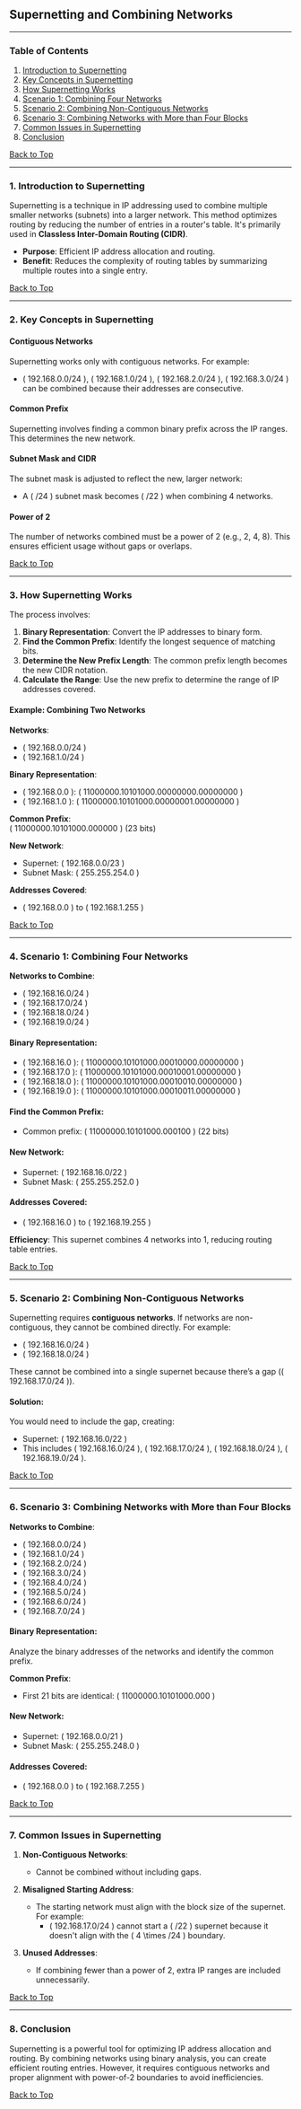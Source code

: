## **Supernetting and Combining Networks**

---

### **Table of Contents**

1. [Introduction to Supernetting](#1-introduction-to-supernetting)  
2. [Key Concepts in Supernetting](#2-key-concepts-in-supernetting)  
3. [How Supernetting Works](#3-how-supernetting-works)  
4. [Scenario 1: Combining Four Networks](#4-scenario-1-combining-four-networks)  
5. [Scenario 2: Combining Non-Contiguous Networks](#5-scenario-2-combining-non-contiguous-networks)  
6. [Scenario 3: Combining Networks with More than Four Blocks](#6-scenario-3-combining-networks-with-more-than-four-blocks)  
7. [Common Issues in Supernetting](#7-common-issues-in-supernetting)  
8. [Conclusion](#8-conclusion)  

[Back to Top](#table-of-contents)

---

### **1. Introduction to Supernetting**

Supernetting is a technique in IP addressing used to combine multiple smaller networks (subnets) into a larger network. This method optimizes routing by reducing the number of entries in a router's table. It's primarily used in **Classless Inter-Domain Routing (CIDR)**.

- **Purpose**: Efficient IP address allocation and routing.
- **Benefit**: Reduces the complexity of routing tables by summarizing multiple routes into a single entry.

[Back to Top](#table-of-contents)

---

### **2. Key Concepts in Supernetting**

#### **Contiguous Networks**
Supernetting works only with contiguous networks. For example:
- \( 192.168.0.0/24 \), \( 192.168.1.0/24 \), \( 192.168.2.0/24 \), \( 192.168.3.0/24 \) can be combined because their addresses are consecutive.

#### **Common Prefix**
Supernetting involves finding a common binary prefix across the IP ranges. This determines the new network.

#### **Subnet Mask and CIDR**
The subnet mask is adjusted to reflect the new, larger network:
- A \( /24 \) subnet mask becomes \( /22 \) when combining 4 networks.

#### **Power of 2**
The number of networks combined must be a power of 2 (e.g., 2, 4, 8). This ensures efficient usage without gaps or overlaps.

[Back to Top](#table-of-contents)

---

### **3. How Supernetting Works**

The process involves:
1. **Binary Representation**:
   Convert the IP addresses to binary form.
2. **Find the Common Prefix**:
   Identify the longest sequence of matching bits.
3. **Determine the New Prefix Length**:
   The common prefix length becomes the new CIDR notation.
4. **Calculate the Range**:
   Use the new prefix to determine the range of IP addresses covered.

#### **Example: Combining Two Networks**

**Networks**:
- \( 192.168.0.0/24 \)
- \( 192.168.1.0/24 \)

**Binary Representation**:
- \( 192.168.0.0 \): \( 11000000.10101000.00000000.00000000 \)
- \( 192.168.1.0 \): \( 11000000.10101000.00000001.00000000 \)

**Common Prefix**:  
\( 11000000.10101000.000000 \) (23 bits)

**New Network**:
- Supernet: \( 192.168.0.0/23 \)
- Subnet Mask: \( 255.255.254.0 \)

**Addresses Covered**:
- \( 192.168.0.0 \) to \( 192.168.1.255 \)

[Back to Top](#table-of-contents)

---

### **4. Scenario 1: Combining Four Networks**

**Networks to Combine**:
- \( 192.168.16.0/24 \)
- \( 192.168.17.0/24 \)
- \( 192.168.18.0/24 \)
- \( 192.168.19.0/24 \)

#### **Binary Representation**:
- \( 192.168.16.0 \): \( 11000000.10101000.00010000.00000000 \)
- \( 192.168.17.0 \): \( 11000000.10101000.00010001.00000000 \)
- \( 192.168.18.0 \): \( 11000000.10101000.00010010.00000000 \)
- \( 192.168.19.0 \): \( 11000000.10101000.00010011.00000000 \)

#### **Find the Common Prefix**:
- Common prefix: \( 11000000.10101000.000100 \) (22 bits)

#### **New Network**:
- Supernet: \( 192.168.16.0/22 \)
- Subnet Mask: \( 255.255.252.0 \)

#### **Addresses Covered**:
- \( 192.168.16.0 \) to \( 192.168.19.255 \)

**Efficiency**:
This supernet combines 4 networks into 1, reducing routing table entries.

[Back to Top](#table-of-contents)

---

### **5. Scenario 2: Combining Non-Contiguous Networks**

Supernetting requires **contiguous networks**. If networks are non-contiguous, they cannot be combined directly. For example:

- \( 192.168.16.0/24 \)
- \( 192.168.18.0/24 \)

These cannot be combined into a single supernet because there’s a gap (\( 192.168.17.0/24 \)).

#### **Solution**:
You would need to include the gap, creating:
- Supernet: \( 192.168.16.0/22 \)  
- This includes \( 192.168.16.0/24 \), \( 192.168.17.0/24 \), \( 192.168.18.0/24 \), \( 192.168.19.0/24 \).

[Back to Top](#table-of-contents)

---

### **6. Scenario 3: Combining Networks with More than Four Blocks**

**Networks to Combine**:
- \( 192.168.0.0/24 \)
- \( 192.168.1.0/24 \)
- \( 192.168.2.0/24 \)
- \( 192.168.3.0/24 \)
- \( 192.168.4.0/24 \)
- \( 192.168.5.0/24 \)
- \( 192.168.6.0/24 \)
- \( 192.168.7.0/24 \)

#### **Binary Representation**:
Analyze the binary addresses of the networks and identify the common prefix.

**Common Prefix**:
- First 21 bits are identical: \( 11000000.10101000.000 \)

#### **New Network**:
- Supernet: \( 192.168.0.0/21 \)
- Subnet Mask: \( 255.255.248.0 \)

#### **Addresses Covered**:
- \( 192.168.0.0 \) to \( 192.168.7.255 \)

[Back to Top](#table-of-contents)

---

### **7. Common Issues in Supernetting**

1. **Non-Contiguous Networks**:
   - Cannot be combined without including gaps.

2. **Misaligned Starting Address**:
   - The starting network must align with the block size of the supernet. For example:
     - \( 192.168.17.0/24 \) cannot start a \( /22 \) supernet because it doesn't align with the \( 4 \times /24 \) boundary.

3. **Unused Addresses**:
   - If combining fewer than a power of 2, extra IP ranges are included unnecessarily.

[Back to Top](#table-of-contents)

---

### **8. Conclusion**

Supernetting is a powerful tool for optimizing IP address allocation and routing. By combining networks using binary analysis, you can create efficient routing entries. However, it requires contiguous networks and proper alignment with power-of-2 boundaries to avoid inefficiencies.

[Back to Top](#table-of-contents)  

